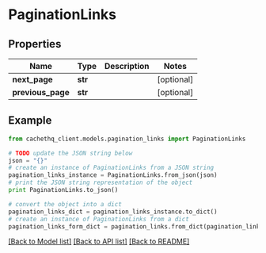 # PaginationLinks


## Properties
Name | Type | Description | Notes
------------ | ------------- | ------------- | -------------
**next_page** | **str** |  | [optional] 
**previous_page** | **str** |  | [optional] 

## Example

```python
from cachethq_client.models.pagination_links import PaginationLinks

# TODO update the JSON string below
json = "{}"
# create an instance of PaginationLinks from a JSON string
pagination_links_instance = PaginationLinks.from_json(json)
# print the JSON string representation of the object
print PaginationLinks.to_json()

# convert the object into a dict
pagination_links_dict = pagination_links_instance.to_dict()
# create an instance of PaginationLinks from a dict
pagination_links_form_dict = pagination_links.from_dict(pagination_links_dict)
```
[[Back to Model list]](../README.md#documentation-for-models) [[Back to API list]](../README.md#documentation-for-api-endpoints) [[Back to README]](../README.md)


